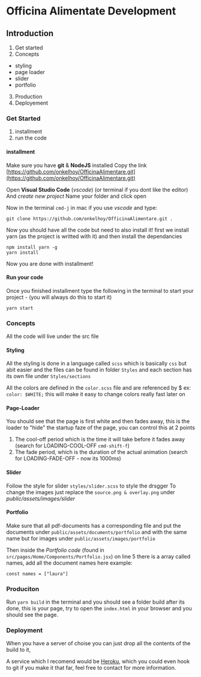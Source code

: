 # Officina Alimentate Development

## Introduction
1. Get started
2. Concepts
  - styling
  - page loader
  - slider
  - portfolio
3. Production
4. Deployement

### Get Started
1. installment
2. run the code

#### installment
Make sure you have **git** & **NodeJS** installed
Copy the link [https://github.com/onkelhoy/OfficinaAlimentare.git](https://github.com/onkelhoy/OfficinaAlimentare.git)

Open **Visual Studio Code** (*vscode*) (or terminal if you dont like the editor)
And *create new project*
Name your folder and click open

Now in the terminal `cmd-j` in mac if you use *vscode*
and type:
```
git clone https://github.com/onkelhoy/OfficinaAlimentare.git .
```

Now you should have all the code but need to also install it!
first we install yarn (as the project is writted with it)
and then install the dependancies

```
npm install yarn -g
yarn install
```


Now you are done with installment!

#### Run your code
Once you finished installment type the following in the terminal
to start your project - (you will always do this to start it)
```
yarn start
```

### Concepts
All the code will live under the src file 
#### Styling
All the styling is done in a language called `scss` which is basically `css` but abit easier 
and the files can be found in folder `Styles` and each section has its own file under `Styles/sections`

All the colors are defined in the `color.scss` file and are referenced by $ ex: `color: $WHITE;`
this will make it easy to change colors really fast later on

#### Page-Loader
You should see that the page is first white and then fades away, this is the loader to "hide" the startup faze of the page, you can control this at 2 points
1. The cool-off period which is the time it will take before it fades away (search for LOADING-COOL-OFF `cmd-shift-f`)
2. The fade period, which is the duration of the actual animation (search for LOADING-FADE-OFF - now its 1000ms)

#### Slider
Follow the style for slider `styles/slider.scss` to style the drsgger
To change the images just 
replace the `source.png & overlay.png` under *public/assets/images/slider*


#### Portfolio
Make sure that all pdf-documents has a corresponding file
and put the documents under `public/assets/documents/portfolio`
and with the same name but for images under `public/assets/images/portfolio`

Then inside the *Portfolio code* (found in `src/pages/Home/Components/Portfolio.jsx`)
on line 5 there is a array called names, add all the document names here
example:
```
const names = ["laura"] 
``` 
 

### Produciton
Run `yarn build` in the terminal and you should see a folder build after its done,
this is your page, try to open the `index.html` in your browser and you should see the page.

### Deployment
When you have a server of choise you can just drop all the contents of the build to it,

A service which I recomend would be [Heroku](https://www.heroku.com/), which you could even hook to git if you make it that far, feel free to contact for more information.
